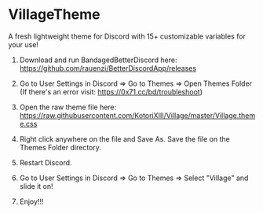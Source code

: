 # VillageTheme
A fresh lightweight theme for Discord with 15+ customizable variables for your use!


1) Download and run BandagedBetterDiscord here: https://github.com/rauenzi/BetterDiscordApp/releases

2) Go to User Settings in Discord => Go to Themes => Open Themes Folder (If there's an error visit: https://0x71.cc/bd/troubleshoot)

3) Open the raw theme file here: https://raw.githubusercontent.com/KotoriXIII/Village/master/Village.theme.css

4) Right click anywhere on the file and Save As. Save the file on the Themes Folder directory.

5) Restart Discord.

6) Go to User Settings in Discord => Go to Themes => Select "Village" and slide it on!

7) Enjoy!!!
